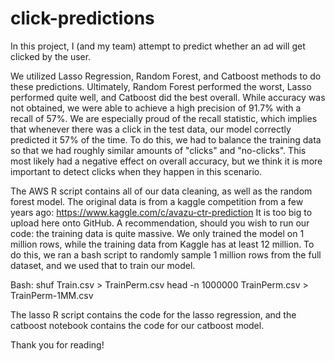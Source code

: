 # click-predictions
In this project, I (and my team) attempt to predict whether an ad will get clicked by the user.

We utilized Lasso Regression, Random Forest, and Catboost methods to do these predictions. Ultimately, Random Forest performed the worst,
Lasso performed quite well, and Catboost did the best overall. While accuracy was not obtained, we were able to achieve a high precision
of 91.7% with a recall of 57%. We are especially proud of the recall statistic, which implies that whenever there was a click in the test
data, our model correctly predicted it 57% of the time. To do this, we had to balance the training data so that we had roughly similar
amounts of "clicks" and "no-clicks". This most likely had a negative effect on overall accuracy, but we think it is more important to 
detect clicks when they happen in this scenario.

The AWS R script contains all of our data cleaning, as well as the random forest model. The original data is from a kaggle competition 
from a few years ago: https://www.kaggle.com/c/avazu-ctr-prediction  It is too big to upload here onto GitHub. A recommendation, 
should you wish to run our code: the training data is quite massive. We only trained the model on 1 million rows, while the training data
from Kaggle has at least 12 million. To do this, we ran a bash script to randomly sample 1 million rows from the full dataset, and we used
that to train our model.

Bash: shuf Train.csv > TrainPerm.csv
      head -n 1000000 TrainPerm.csv > TrainPerm-1MM.csv
      
The lasso R script contains the code for the lasso regression, and the catboost notebook contains the code for our catboost model. 

Thank you for reading!
